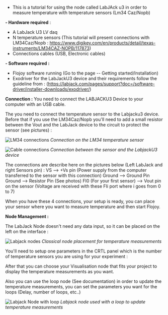 - This is a tutorial for using the node called LabJAck u3 in order to measure temperature with  temperature sensors (Lm34 Caz/Nopb)


**- Hardware required** : 
- A LabJack U3 LV daq 
- N temperature sensors (This tutorial will present connections with LM34Caz/Nopb : https://www.digikey.com/en/products/detail/texas-instruments/LM34CAZ-NOPB/117873)
- Connections cables (USB, Electronic cables)


**- Software required :**
- Flojoy software running (Go to the page -- Getting started/Installation)
- Exodriver for the LabJackU3 device and their requirements follow the guideline from : (https://labjack.com/pages/support?doc=/software-driver/installer-downloads/exodriver/)

**Connection :** 
You need to connect the LABJACKU3 Device to your computer with an USB cable. 

The you need to connect the temperature sensor to the Labjacku3 device. 
Before that if you use the LM34Caz/Nopb you'll need to add a small resistor between the Vout and the LabJack device to the circuit to protect the sensor (see pictures) :

![LM34 connections](https://res.cloudinary.com/dhopxs1y3/image/upload/v1681998838/flojoy-docs/Labjacku3/LABJACKU3_sensor_dphqly.jpg)
*Connection on the LM34 temperature sensor* 

![Cable connections](https://res.cloudinary.com/dhopxs1y3/image/upload/v1681998837/flojoy-docs/Labjacku3/LABJACKU3_connections_ojffn2.jpg)
*Connection between the sensor and the LabjackU3 device*

The connections are describe here on the pictures below (Left LabJack and right Sensors pin) : 
VS --> +Vs pin (Power supply from the computer transferred to the sensor with this connection)
Ground --> Ground Pin 
Ground --> Resistor Pin (See photos)
FI0 (For your first sensor) --> Vout pin on the sensor (Voltage are received with these FIi port where i goes from 0 to 7)

When you have these 4 connections, your setup is ready, you can place your sensor where you want to measure temperature and then start Flojoy.

**Node Management :** 

The LabJack Node doesn't need any data input, so it can be placed on the left on the interface : 

![Labjack nodes](https://res.cloudinary.com/dhopxs1y3/image/upload/v1681998837/flojoy-docs/Labjacku3/LABJACKU3_nodes_nenhsn.png)
*Classical node placement for temperature measurements*

You'll need to setup one parameters in the CRTL panel which is the number of temperature sensors you are using for your experiment : 

After that you can choose your Visualisation node that fits your project to display the temperature measurements as you want.  

Also you can use the loop node (See documentation) in order to update the temperature measurements, you can set the parameters you want for the loops (Delay, number of loops, etc..) 

![Labjack Node with loop](https://res.cloudinary.com/dhopxs1y3/image/upload/v1681998837/flojoy-docs/Labjacku3/LABJACKU3_nodeswithloop_wcn0c1.png)
*Labjack node used with a loop to update temperature measurements*

